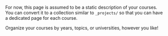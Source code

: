 <!-- ---
layout: page
permalink: /teaching/
title: teaching
description: Materials for courses you taught. Replace this text with your description.
nav: true
nav_order: 6
--- -->

For now, this page is assumed to be a static description of your courses. You can convert it to a collection similar to `_projects/` so that you can have a dedicated page for each course.

Organize your courses by years, topics, or universities, however you like!
